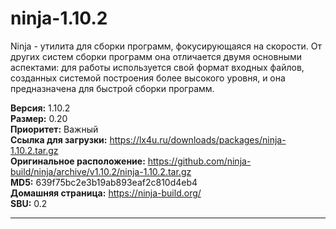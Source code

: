 # ninja-1.10.2

Ninja - утилита для сборки программ, фокусирующаяся на скорости. От других систем сборки программ она отличается двумя основными аспектами: для работы используется свой формат входных файлов, созданных системой построения более высокого уровня, и она предназначена для быстрой сборки программ.

**Версия:** 1.10.2
<br />
**Размер:** 0.20
<br />
**Приоритет:** Важный
<br />
**Ссылка для загрузки:** https://lx4u.ru/downloads/packages/ninja-1.10.2.tar.gz
<br />
**Оригинальное расположение:** https://github.com/ninja-build/ninja/archive/v1.10.2/ninja-1.10.2.tar.gz
<br />
**MD5:** 639f75bc2e3b19ab893eaf2c810d4eb4
<br />
**Домашняя страница:** https://ninja-build.org/
        <br />**SBU:** 0.2

***
            